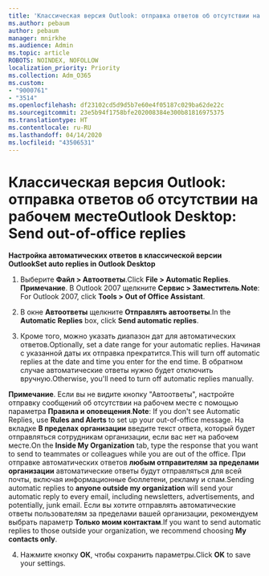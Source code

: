 ```yaml
---
title: 'Классическая версия Outlook: отправка ответов об отсутствии на рабочем месте'
ms.author: pebaum
author: pebaum
manager: mnirkhe
ms.audience: Admin
ms.topic: article
ROBOTS: NOINDEX, NOFOLLOW
localization_priority: Priority
ms.collection: Adm_O365
ms.custom:
- "9000761"
- "3514"
ms.openlocfilehash: df23102cd5d9d5b7e60e4f05187c029ba62de22c
ms.sourcegitcommit: 23e5b94f1758bfe202008384e300b81816975375
ms.translationtype: HT
ms.contentlocale: ru-RU
ms.lasthandoff: 04/14/2020
ms.locfileid: "43506531"
---
```

# <a name="outlook-desktop-send-out-of-office-replies"></a><span data-ttu-id="cc79e-102">Классическая версия Outlook: отправка ответов об отсутствии на рабочем месте</span><span class="sxs-lookup"><span data-stu-id="cc79e-102">Outlook Desktop: Send out-of-office replies</span></span>

<span data-ttu-id="cc79e-103">**Настройка автоматических ответов в классической версии Outlook**</span><span class="sxs-lookup"><span data-stu-id="cc79e-103">**Set auto replies in Outlook Desktop**</span></span>

1. <span data-ttu-id="cc79e-104">Выберите **Файл > Автоответы**.</span><span class="sxs-lookup"><span data-stu-id="cc79e-104">Click **File > Automatic Replies**.</span></span> <span data-ttu-id="cc79e-105">**Примечание**. В Outlook 2007 щелкните **Сервис > Заместитель**.</span><span class="sxs-lookup"><span data-stu-id="cc79e-105">**Note**: For Outlook 2007, click **Tools > Out of Office Assistant**.</span></span>

2. <span data-ttu-id="cc79e-106">В окне **Автоответы** щелкните **Отправлять автоответы**.</span><span class="sxs-lookup"><span data-stu-id="cc79e-106">In the **Automatic Replies** box, click **Send automatic replies**.</span></span>

3. <span data-ttu-id="cc79e-107">Кроме того, можно указать диапазон дат для автоматических ответов.</span><span class="sxs-lookup"><span data-stu-id="cc79e-107">Optionally, set a date range for your automatic replies.</span></span> <span data-ttu-id="cc79e-108">Начиная с указанной даты их отправка прекратится.</span><span class="sxs-lookup"><span data-stu-id="cc79e-108">This will turn off automatic replies at the date and time you enter for the end time.</span></span> <span data-ttu-id="cc79e-109">В обратном случае автоматические ответы нужно будет отключить вручную.</span><span class="sxs-lookup"><span data-stu-id="cc79e-109">Otherwise, you'll need to turn off automatic replies manually.</span></span>

<span data-ttu-id="cc79e-110">**Примечание**. Если вы не видите кнопку "Автоответы", настройте отправку сообщений об отсутствии на рабочем месте с помощью параметра **Правила и оповещения**.</span><span class="sxs-lookup"><span data-stu-id="cc79e-110">**Note**: If you don't see Automatic Replies, use **Rules and Alerts** to set up your out-of-office message.</span></span> <span data-ttu-id="cc79e-111">На вкладке **В пределах организации** введите текст ответа, который будет отправляться сотрудникам организации, если вас нет на рабочем месте.</span><span class="sxs-lookup"><span data-stu-id="cc79e-111">On the **Inside My Organization** tab, type the response that you want to send to teammates or colleagues while you are out of the office.</span></span> <span data-ttu-id="cc79e-112">При отправке автоматических ответов **любым отправителям за пределами организации** автоматические ответы будут отправляться для всей почты, включая информационные бюллетени, рекламу и спам.</span><span class="sxs-lookup"><span data-stu-id="cc79e-112">Sending automatic replies to **anyone outside my organization** will send your automatic reply to every email, including newsletters, advertisements, and potentially, junk email.</span></span> <span data-ttu-id="cc79e-113">Если вы хотите отправлять автоматические ответы пользователям за пределами вашей организации, рекомендуем выбрать параметр **Только моим контактам**.</span><span class="sxs-lookup"><span data-stu-id="cc79e-113">If you want to send automatic replies to those outside your organization, we recommend choosing **My contacts only**.</span></span>

4. <span data-ttu-id="cc79e-114">Нажмите кнопку **ОК**, чтобы сохранить параметры.</span><span class="sxs-lookup"><span data-stu-id="cc79e-114">Click **OK** to save your settings.</span></span>
